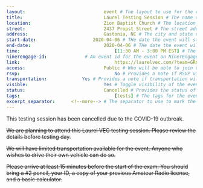 ```yaml
---
layout:								event # The layout to use for the event page. This should never be changed.
title:								Laurel Testing Session # The name of the event.
location:							Zion Baptist Church # The location or building of the event.
street:								2437 Propst Street # The street address of the event.
address:							Gastonia, NC # The city and state of the event.
start-date:						2020-04-06 # THe date the event will start. YYYY-MM-DD.
end-date:							2020-04-06 # THe date the event will end. YYYY-MM-DD.
time:									[11:30 AM - 3:00 PM EST] # The time range of the event. Does not include travel. An array of times for multi-day events.
ninerengage-id:				 # An event id for the event on NinerEngage. Optional.
link:									https://laurelvec.com/?team=GRC # An external link to the event. Optional.
access:								Public # Who will be able to join us for the event. Values: 'Club', 'School', or 'Public'.
rsvp:									No # Provides a note if RSVP via email is required. Values: 'Yes', 'No'
transportation:				Yes # Provides a note if transportation will be provided. Values: 'Yes', 'No'
visible:							Yes # Toggle visibility of the event in feeds. Values: 'Yes', 'No'
status:								Cancelled # Provides the status of the event. Values: 'Attending', 'Planned', 'Cancelled'.
tags:									[tests] # The tags for the event.
excerpt_separator:		<!--more--> # The separator to use to mark the end of the event excerpt.
---
```



This testing session has been cancelled due to the COVID-19 outbreak.

<!--more-->

~~We are planning to attend this Laurel VEC testing session. Please review the details before testing day.~~

~~We will have limited transportation available for the event. Anyone who wishes to drive their own vehicle can do so.~~

~~Please arrive at least 15 minutes before the start of the exam. You should bring a #2 pencil, your ID, a copy of your previous Amateur Radio license, and a basic calculator.~~
